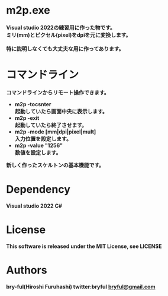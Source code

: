 ﻿# m2p.exe

<b>Visual studio 2022<b>の練習用に作った物です。<br>
ミリ(mm)とピクセル(pixel)をdpiを元に変換します。<br>
<br>
特に説明しなくても大丈夫な用に作ってあります。

# コマンドライン
コマンドラインからリモート操作できます。<br>

* m2p -tocsnter<br>起動していたら画面中央に表示します。
* m2p -exit<br>起動していたら終了させます。
* m2p -mode [mm|dpi|pixel|mult]<br>入力位置を設定します。
* m2p -value "1256"<br> 数値を設定します。

新しく作ったスケルトンの基本機能です。<br>


# Dependency
Visual studio 2022 C#


# License

This software is released under the MIT License, see LICENSE

# Authors

bry-ful(Hiroshi Furuhashi)
twitter:bryful
bryful@gmail.com

